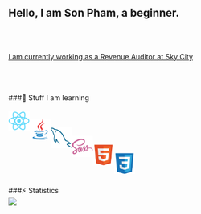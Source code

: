 ## Hello, I am Son Pham, a beginner.

<br>
<br>
<a href="https://www.skycityentertainmentgroup.com/"><p>I am currently working as a Revenue Auditor at Sky City</p></a>
<br>

<br>
<br>
###🔨 Stuff I am learning
<br>
<br>
<a href="https://reactjs.org" target="_blank"><img align="left" src="./images/react-original.svg" alt="React" height="42px" /></a>
<br>
<a href="https://www.java.com/en" target="_blank"><img align="left" src="./images/java-original.svg" alt="Java" height="42px" /></a>
<br>
<a href="https://www.mysql.com" target="_blank"><img align="left" src="./images/mysql-original.svg" alt="MySQL" height="42px" /></a>
<br>
<a href="https://sass-lang.com" target="_blank"><img align="left" src="./images/sass-original.svg" alt="Sass" height="42px" /></a>
<br>
<a href="https://developer.mozilla.org/en-US/docs/Web/HTML" target="_blank"><img align="left" src="./images/html5-original.svg" alt="HTML" height="42px" /></a>
<br>
<a href="https://developer.mozilla.org/en-US/docs/Web/CSS" target="_blank"><img align="left" src="./images/css3-original.svg" alt="CSS" height="42px" /></a>
<br>
<br>
<br>

###⚡️ Statistics
<br>
<img src="https://github-readme-stats.vercel.app/api?username=son-git-est&show_icons=true&theme=tokyonight" />
<br>
